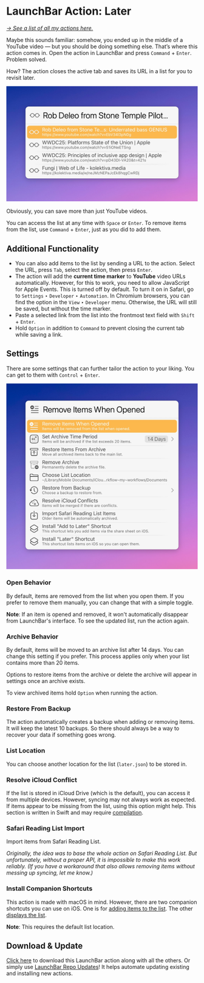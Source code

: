 # LaunchBar Action: Later

*[→ See a list of all my actions here.](https://ptujec.github.io/launchbar)*

Maybe this sounds familiar: somehow, you ended up in the middle of a YouTube video — but you should be doing something else. That’s where this action comes in. Open the action in LaunchBar and press `Command` + `Enter`. Problem solved.

How? The action closes the active tab and saves its URL in a list for you to revisit later.

<img src="01.jpg" width="600"/>

Obviously, you can save more than just YouTube videos. 

You can access the list at any time with `Space` or `Enter`. To remove items from the list, use `Command` + `Enter`, just as you did to add them.

## Additional Functionality

- You can also add items to the list by sending a URL to the action. Select the URL, press `Tab`, select the action, then press `Enter`.
- The action will add the **current time marker** to **YouTube** video URLs automatically. However, for this to work, you need to allow JavaScript for Apple Events. This is turned off by default. To turn it on in Safari, go to `Settings` ‣ `Developer` ‣ `Automation`. In Chromium browsers, you can find the option in the `View` ‣ `Developer` menu. Otherwise, the URL will still be saved, but without the time marker.
- Paste a selected link from the list into the frontmost text field with `Shift` + `Enter`.
- Hold `Option` in addition to `Command` to prevent closing the current tab while saving a link.

## Settings

There are some settings that can further tailor the action to your liking. You can get to them with `Control` + `Enter`.

<img src="02.jpg" width="600"/>

### Open Behavior

By default, items are removed from the list when you open them. If you prefer to remove them manually, you can change that with a simple toggle.

**Note**: If an item is opened and removed, it won't automatically disappear from LaunchBar's interface. To see the updated list, run the action again.

### Archive Behavior

By default, items will be moved to an archive list after 14 days. You can change this setting if you prefer. This process applies only when your list contains more than 20 items.

Options to restore items from the archive or delete the archive will appear in settings once an archive exists.

To view archived items hold `Option` when running the action.

### Restore From Backup

The action automatically creates a backup when adding or removing items. It will keep the latest 10 backups. So there should always be a way to recover your data if something goes wrong.

### List Location

You can choose another location for the list (`later.json`) to be stored in.

### Resolve iCloud Conflict

If the list is stored in iCloud Drive (which is the default), you can access it from multiple devices. However, syncing may not always work as expected. If items appear to be missing from the list, using this option might help. This section is written in Swift and may require [compilation](https://github.com/Ptujec/LaunchBar/tree/master/Compile-Swift-Action).

### Safari Reading List Import

Import items from Safari Reading List. 

*Originally, the idea was to base the whole action on Safari Reading List. But unfortunately, without a proper API, it is impossible to make this work reliably. (If you have a workaround that also allows removing items without messing up syncing, let me know.)*

### Install Companion Shortcuts

This action is made with macOS in mind. However, there are two companion shortcuts you can use on iOS. One is for [adding items to the list](https://www.icloud.com/shortcuts/9a64a6c48e4d4ad7aa7cfee0694c36a9). The other [displays the list](https://www.icloud.com/shortcuts/cedf5b879dd94cdd8b142d9e09585388).

**Note**: This requires the default list location.

## Download & Update

[Click here](https://github.com/Ptujec/LaunchBar/archive/refs/heads/master.zip) to download this LaunchBar action along with all the others. Or simply use [LaunchBar Repo Updates](https://github.com/Ptujec/LaunchBar/tree/master/LB-Repo-Updates#launchbar-repo-updates-action)! It helps automate updating existing and installing new actions.
